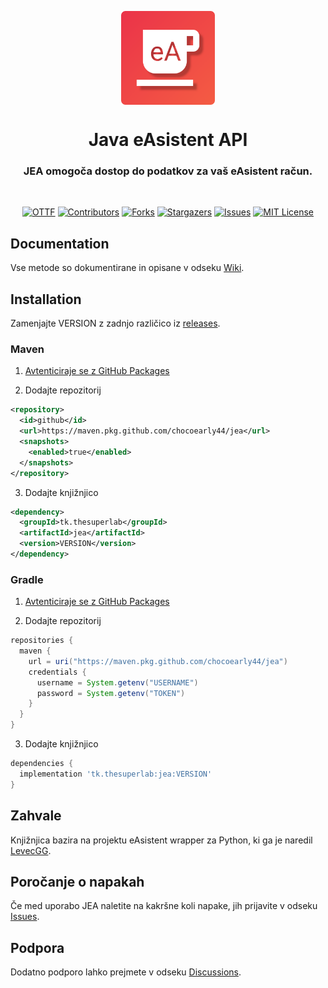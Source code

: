 <p align="center">
  <img align="center" src="./assets/icon.svg" height="150px">
</p>

<h1 align="center">Java eAsistent API</h1>
<h3 align="center">JEA omogoča dostop do podatkov za vaš eAsistent račun.</h3>
<br>

<div align="center">

[![OTTF][ottf-shield]][ottf-url]
[![Contributors][contributors-shield]][contributors-url]
[![Forks][forks-shield]][forks-url]
[![Stargazers][stars-shield]][stars-url]
[![Issues][issues-shield]][issues-url]
[![MIT License][license-shield]][license-url]

</div>

## Documentation
Vse metode so dokumentirane in opisane v odseku [Wiki][wiki-url].

## Installation
Zamenjajte VERSION z zadnjo različico iz [releases][releases-url].

### Maven
1. [Avtenticiraje se z GitHub Packages](https://docs.github.com/en/packages/working-with-a-github-packages-registry/working-with-the-apache-maven-registry#authenticating-to-github-packages)

2. Dodajte repozitorij
```xml
<repository>
  <id>github</id>
  <url>https://maven.pkg.github.com/chocoearly44/jea</url>
  <snapshots>
    <enabled>true</enabled>
  </snapshots>
</repository>
```

3. Dodajte knjižnjico
```xml
<dependency>
  <groupId>tk.thesuperlab</groupId>
  <artifactId>jea</artifactId>
  <version>VERSION</version>
</dependency>
```

### Gradle
1. [Avtenticiraje se z GitHub Packages](https://docs.github.com/en/packages/working-with-a-github-packages-registry/working-with-the-apache-maven-registry#authenticating-to-github-packages)

2. Dodajte repozitorij
```groovy
repositories {
  maven {
    url = uri("https://maven.pkg.github.com/chocoearly44/jea")
    credentials {
      username = System.getenv("USERNAME")
      password = System.getenv("TOKEN")
    }
  }
}
```

3. Dodajte knjižnjico
```groovy
dependencies {
  implementation 'tk.thesuperlab:jea:VERSION'
}
```

## Zahvale
Knjižnjica bazira na projektu eAsistent wrapper za Python, ki ga je naredil [LevecGG](https://github.com/LevecGG).

## Poročanje o napakah
Če med uporabo JEA naletite na kakršne koli napake, jih prijavite v odseku [Issues][issues-url].

## Podpora
Dodatno podporo lahko prejmete v odseku [Discussions][discussions-url].

[ottf-shield]: https://img.shields.io/badge/OTTF-v1.0-blueviolet?style=for-the-badge
[contributors-shield]: https://img.shields.io/github/contributors/chocoearly44/JEA.svg?style=for-the-badge
[forks-shield]: https://img.shields.io/github/forks/chocoearly44/JEA.svg?style=for-the-badge
[stars-shield]: https://img.shields.io/github/stars/chocoearly44/JEA.svg?style=for-the-badge
[issues-shield]: https://img.shields.io/github/issues/chocoearly44/JEA.svg?style=for-the-badge
[license-shield]: https://img.shields.io/github/license/chocoearly44/JEA.svg?style=for-the-badge

[ottf-url]: https://github.com/OpenTimetable/OpenTimetable-v1
[contributors-url]: https://github.com/chocoearly44/JEA/graphs/contributors
[forks-url]: https://github.com/chocoearly44/JEA/network/members
[stars-url]: https://github.com/chocoearly44/JEA/stargazers
[issues-url]: https://github.com/chocoearly44/JEA/issues
[license-url]: https://github.com/chocoearly44/JEA/blob/master/LICENSE
[wiki-url]: https://github.com/chocoearly44/JEA/wiki
[releases-url]: https://github.com/chocoearly44/JEA/releases
[discussions-url]: https://github.com/chocoearly44/JEA/discussions